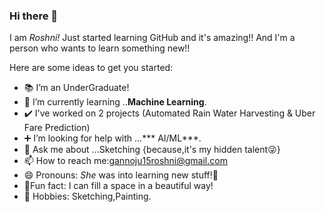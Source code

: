 ### Hi there 👋

I am *Roshni!*
Just started learning GitHub and it's amazing!!
And I'm a person who wants to learn something new!!

Here are some ideas to get you started:

- :books: I’m an UnderGraduate!
- :mag_right: I’m currently learning ..**Machine Learning**.
- :heavy_check_mark: I've worked on 2 projects (Automated Rain Water Harvesting & Uber Fare Prediction)
- :heavy_plus_sign: I’m looking for help with ...*** AI/ML***.
- 💬 Ask me about ...Sketching {because,it's my hidden talent:stuck_out_tongue_winking_eye:}
- 📫 How to reach me:gannoju15roshni@gmail.com
- 😄 Pronouns: *She* was into learning new stuff!:speak_no_evil:
-  :eyes:Fun fact: I can fill a space in a beautiful way!
- :art: Hobbies: Sketching,Painting.

